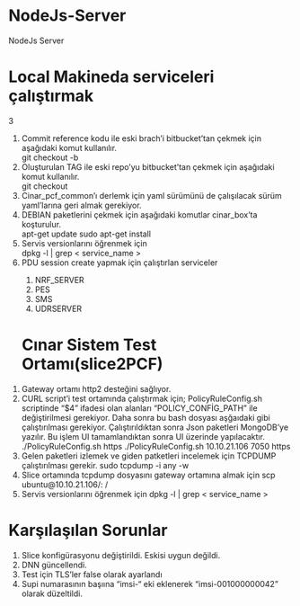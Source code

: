 # NodeJs-Server
NodeJs Server
<h1>Local Makineda serviceleri çalıştırmak</h1>3
<ol>  
<li>	Commit reference kodu ile eski brach’i bitbucket’tan çekmek için aşağıdaki komut kullanılır.</li>
git checkout -b  <branch_name>  <commit_branch_reference_kodu>
<li>	Oluşturulan TAG ile eski repo’yu bitbucket’tan çekmek için aşağıdaki komut kullanılır.</li>
git checkout <Tag>
<li>	Cinar_pcf_common’ı derlemk için yaml sürümünü de çalışılacak sürüm yaml’larına geri almak gerekiyor.</li>
<li>	DEBIAN paketlerini çekmek için aşağıdaki komutlar cinar_box’ta koşturulur. </li>
apt-get update
sudo apt-get install <service_name>
<li>	Servis versionlarını öğrenmek için</li>
dpkg -l | grep < service_name >
<li>	PDU session create yapmak için çalıştırlan serviceler</li>
<ol>
<li>	NRF_SERVER</li>
<li>	PES       </li>
<li>	SMS       </li>
<li>	UDRSERVER </li>
</ol> 
</ol>
<ol> 
<h1>Cınar Sistem Test Ortamı(slice2PCF)</h1>
<li>	Gateway ortamı http2 desteğini sağlıyor.
<li>	CURL script’i test ortamında çalıştırmak için; PolicyRuleConfig.sh scriptinde “$4” ifadesi olan alanları “POLICY_CONFİG_PATH” ile değiştirilmesi gerekiyor. Daha sonra bu bash dosyası aşğaıdaki gibi çalıştırılması gerekiyor. Çalıştırıldıktan sonra Json paketleri MongoDB’ye yazılır. Bu işlem UI tamamlandıktan sonra UI üzerinde yapılacaktır.
./PolicyRuleConfig.sh <IP> <PORT> https
./PolicyRuleConfig.sh 10.10.21.106 7050 https
<li>	Gelen paketleri izlemek ve giden patketleri incelemek için TCPDUMP çalıştırılması gerekir.
sudo tcpdump -i any -w <filename.pcap>
<li>	Slice ortamında tcpdump dosyasını gateway ortamına almak için 
scp ubuntu@10.10.21.106/:<path/filename.pcap> /<gatreway_path>
<li>	Servis versionlarını öğrenmek için
dpkg -l | grep < service_name >
</ol>
<h1>Karşılaşılan Sorunlar</h1>
<ol> 
<li>Slice konfigürasyonu değiştirildi. Eskisi uygun değildi.								</li>
<li>DNN güncellendi.                                                                        </li>
<li>Test için TLS’ler false olarak ayarlandı                                                </li>
<li>Supi numarasının başıına “imsi-“ eki eklenerek “imsi-001000000042” olarak düzeltildi.   </li>
</ol>
